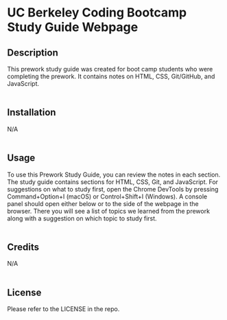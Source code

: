 # UC Berkeley Coding Bootcamp Study Guide Webpage

## Description

This prework study guide was created for boot camp students who were completing the prework. It contains notes on HTML, CSS, Git/GitHub, and JavaScript.
<br>
<br>

## Installation

N/A
<br>
<br>

## Usage

To use this Prework Study Guide, you can review the notes in each section. The study guide contains sections for HTML, CSS, Git, and JavaScript. For suggestions on what to study first, open the Chrome DevTools by pressing Command+Option+I (macOS) or Control+Shift+I (Windows). A console panel should open either below or to the side of the webpage in the browser. There you will see a list of topics we learned from the prework along with a suggestion on which topic to study first.
<br>
<br>

## Credits

N/A
<br>
<br>

## License

Please refer to the LICENSE in the repo.